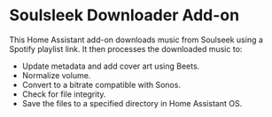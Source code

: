 # Soulsleek Downloader Add-on

This Home Assistant add-on downloads music from Soulseek using a Spotify playlist link.
It then processes the downloaded music to:
- Update metadata and add cover art using Beets.
- Normalize volume.
- Convert to a bitrate compatible with Sonos.
- Check for file integrity.
- Save the files to a specified directory in Home Assistant OS.
